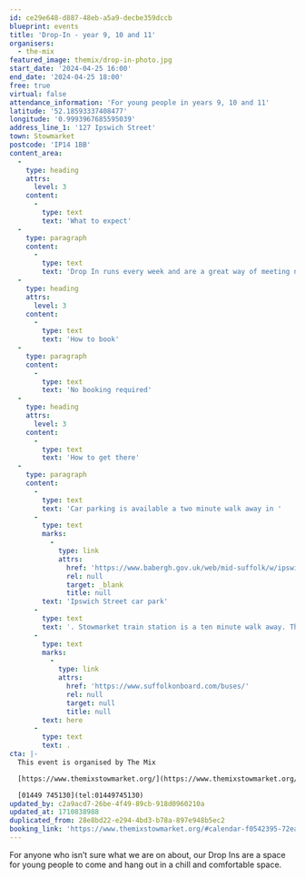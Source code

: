 ```yaml
---
id: ce29e648-d887-48eb-a5a9-decbe359dccb
blueprint: events
title: 'Drop-In - year 9, 10 and 11'
organisers:
  - the-mix
featured_image: themix/drop-in-photo.jpg
start_date: '2024-04-25 16:00'
end_date: '2024-04-25 18:00'
free: true
virtual: false
attendance_information: 'For young people in years 9, 10 and 11'
latitude: '52.18593337408477'
longitude: '0.9993967685595039'
address_line_1: '127 Ipswich Street'
town: Stowmarket
postcode: 'IP14 1BB'
content_area:
  -
    type: heading
    attrs:
      level: 3
    content:
      -
        type: text
        text: 'What to expect'
  -
    type: paragraph
    content:
      -
        type: text
        text: 'Drop In runs every week and are a great way of meeting new friends and finding new passions.'
  -
    type: heading
    attrs:
      level: 3
    content:
      -
        type: text
        text: 'How to book'
  -
    type: paragraph
    content:
      -
        type: text
        text: 'No booking required'
  -
    type: heading
    attrs:
      level: 3
    content:
      -
        type: text
        text: 'How to get there'
  -
    type: paragraph
    content:
      -
        type: text
        text: 'Car parking is available a two minute walk away in '
      -
        type: text
        marks:
          -
            type: link
            attrs:
              href: 'https://www.babergh.gov.uk/web/mid-suffolk/w/ipswich-street-car-park-1'
              rel: null
              target: _blank
              title: null
        text: 'Ipswich Street car park'
      -
        type: text
        text: '. Stowmarket train station is a ten minute walk away. The nearest bus stop is one minute walk away, see the latest bus timetables '
      -
        type: text
        marks:
          -
            type: link
            attrs:
              href: 'https://www.suffolkonboard.com/buses/'
              rel: null
              target: null
              title: null
        text: here
      -
        type: text
        text: .
cta: |-
  This event is organised by The Mix

  [https://www.themixstowmarket.org/](https://www.themixstowmarket.org/) 

  [01449 745130](tel:01449745130)
updated_by: c2a9acd7-26be-4f49-89cb-918d0960210a
updated_at: 1710838988
duplicated_from: 28e8bd22-e294-4bd3-b78a-897e948b5ec2
booking_link: 'https://www.themixstowmarket.org/#calendar-f0542395-72ea-4bf6-8c39-c82dfc414127-event-lsnctb2p-1714057200'
---
```

For anyone who isn’t sure what we are on about, our Drop Ins are a space for young people to come and hang out in a chill and comfortable space.
